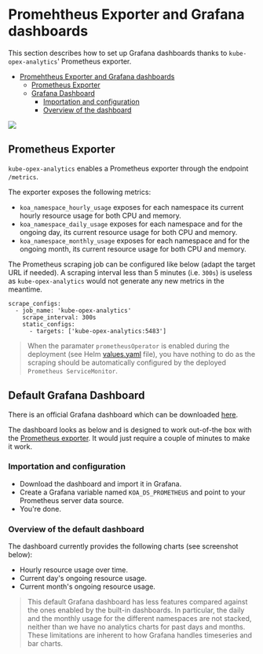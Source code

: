 # Promehtheus Exporter and Grafana dashboards
This section describes how to set up Grafana dashboards thanks to `kube-opex-analytics`' Prometheus exporter.

- [Promehtheus Exporter and Grafana dashboards](#promehtheus-exporter-and-grafana-dashboards)
  - [Prometheus Exporter](#prometheus-exporter)
  - [Grafana Dashboard](#grafana-dashboard)
    - [Importation and configuration](#importation-and-configuration)
    - [Overview of the dashboard](#overview-of-the-dashboard)

![](../screenshots/kube-opex-analytics-grafana.png)

## Prometheus Exporter
`kube-opex-analytics` enables a Prometheus exporter through the endpoint `/metrics`.

The exporter exposes the following metrics:

* `koa_namespace_hourly_usage` exposes for each namespace its current hourly resource usage for both CPU and memory.
* `koa_namespace_daily_usage` exposes for each namespace and for the ongoing day, its current resource usage for both CPU and memory.
* `koa_namespace_monthly_usage` exposes for each namespace and for the ongoing month, its current resource usage for both CPU and memory.

The Prometheus scraping job can be configured like below (adapt the target URL if needed). A scraping interval less than 5 minutes (i.e. `300s`) is useless as `kube-opex-analytics` would not generate any new metrics in the meantime.


```
scrape_configs:
  - job_name: 'kube-opex-analytics'
    scrape_interval: 300s
    static_configs:
      - targets: ['kube-opex-analytics:5483']
```

> When the paramater `prometheusOperator` is enabled during the deployment (see Helm [values.yaml](./helm/kube-opex-analytics/values.yaml) file), you have nothing to do as the scraping should be automatically configured by the deployed `Prometheus ServiceMonitor`.

## Default Grafana Dashboard
There is an official Grafana dashboard which can be downloaded [here](https://grafana.com/dashboards/10282).

The dashboard looks as below and is designed to work out-of-the box with the [Prometheus exporter](#prometheus-exporter). It would just require a couple of minutes to make it work. 

### Importation and configuration

 * Download the dashboard and import it in Grafana.
 * Create a Grafana variable named `KOA_DS_PROMETHEUS` and point to your Prometheus server data source.
 * You're done.

### Overview of the default dashboard
The dashboard currently provides the following charts (see screenshot below):

* Hourly resource usage over time.
* Current day's ongoing resource usage.
* Current month's ongoing resource usage.

> This default Grafana dashboard has less features compared against the ones enabled by the built-in dashboards. In particular, the daily and the monthly usage for the different namespaces are not stacked, neither than we have no analytics charts for past days and months. These limitations are inherent to how Grafana handles timeseries and bar charts.
